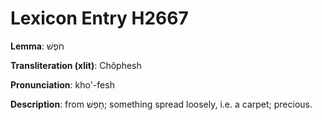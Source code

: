 # Lexicon Entry H2667

**Lemma**: חֹפֶשׁ

**Transliteration (xlit)**: Chôphesh

**Pronunciation**: kho'-fesh

**Description**:
from חָפַשׁ; something spread loosely, i.e. a carpet; precious.
